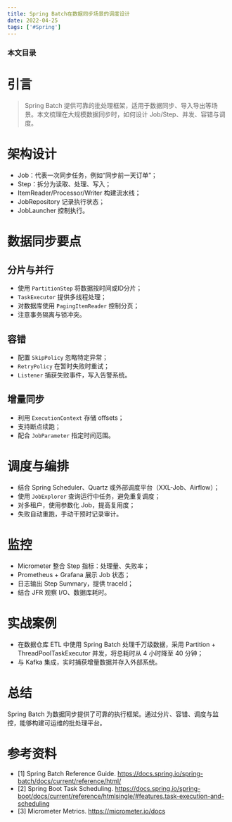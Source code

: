 ```yaml
---
title: Spring Batch在数据同步场景的调度设计
date: 2022-04-25
tags: ['#Spring']
---
```


### 本文目录
<!-- toc -->

# 引言
> Spring Batch 提供可靠的批处理框架，适用于数据同步、导入导出等场景。本文梳理在大规模数据同步时，如何设计 Job/Step、并发、容错与调度。

# 架构设计
- Job：代表一次同步任务，例如“同步前一天订单”；
- Step：拆分为读取、处理、写入；
- ItemReader/Processor/Writer 构建流水线；
- JobRepository 记录执行状态；
- JobLauncher 控制执行。

# 数据同步要点
## 分片与并行
- 使用 `PartitionStep` 将数据按时间或ID分片；
- `TaskExecutor` 提供多线程处理；
- 对数据库使用 `PagingItemReader` 控制分页；
- 注意事务隔离与锁冲突。

## 容错
- 配置 `SkipPolicy` 忽略特定异常；
- `RetryPolicy` 在暂时失败时重试；
- `Listener` 捕获失败事件，写入告警系统。

## 增量同步
- 利用 `ExecutionContext` 存储 offsets；
- 支持断点续跑；
- 配合 `JobParameter` 指定时间范围。

# 调度与编排
- 结合 Spring Scheduler、Quartz 或外部调度平台（XXL-Job、Airflow）；
- 使用 `JobExplorer` 查询运行中任务，避免重复调度；
- 对多租户，使用参数化 Job，提高复用度；
- 失败自动重跑，手动干预时记录审计。

# 监控
- Micrometer 整合 Step 指标：处理量、失败率；
- Prometheus + Grafana 展示 Job 状态；
- 日志输出 Step Summary，提供 traceId；
- 结合 JFR 观察 I/O、数据库耗时。

# 实战案例
- 在数据仓库 ETL 中使用 Spring Batch 处理千万级数据，采用 Partition + ThreadPoolTaskExecutor 并发，将总耗时从 4 小时降至 40 分钟；
- 与 Kafka 集成，实时捕获增量数据并存入外部系统。

# 总结
Spring Batch 为数据同步提供了可靠的执行框架。通过分片、容错、调度与监控，能够构建可运维的批处理平台。

# 参考资料
- [1] Spring Batch Reference Guide. https://docs.spring.io/spring-batch/docs/current/reference/html/
- [2] Spring Boot Task Scheduling. https://docs.spring.io/spring-boot/docs/current/reference/htmlsingle/#features.task-execution-and-scheduling
- [3] Micrometer Metrics. https://micrometer.io/docs
